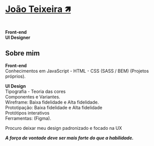 # <b>[João Teixeira 🡽](https://www.facebook.com/VitorTeixeira157/)</b>

<br>
<b>Front-end</b><br>
<b>UI Designer</b>
<br>

## <b>Sobre mim</b>

<b>Front-end</b><br>
Conhecimentos em JavaScript - HTML - CSS (SASS / BEM) (Projetos próprios).<br>

<b>UI Design</b><br>
Tipografia - Teoria das cores<br>
Componentes e Variantes.<br>
Wireframe: Baixa fidelidade e Alta fidelidade.<br>
Prototipação: Baixa fidelidade e Alta fidelidade<br>
Protótipos interativos<br>
Ferramentas: (Figma).<br>

Procuro deixar meu design padronizado e focado na UX

<p><b>

_A força de vontade deve ser mais forte do que a habilidade._

</p></b>
<br><br><br>
